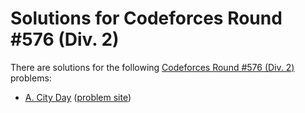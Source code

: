 # Solutions for Codeforces Round #576 (Div. 2)

There are solutions for the following [Codeforces Round #576 (Div. 2)](https://codeforces.com/contest/1199) problems:

- [A. City Day](a.cc)
  ([problem site](https://codeforces.com/contest/1199/problem/A))
